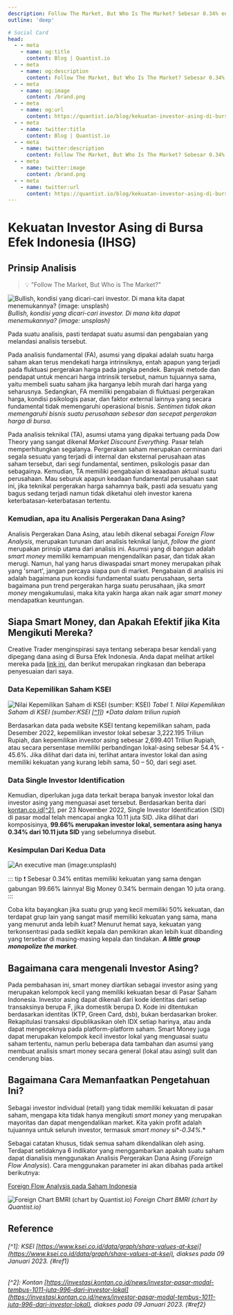 ```yaml
---
description: Follow The Market, But Who Is The Market? Sebesar 0.34% entitas memiliki kekuatan yang sama dengan gabungan 99.66% lainnya! Big Money 0.34% bermain dengan 10 juta orang. Analisis Pergerakan Dana Asing, atau lebih dikenal sebagai Foreign Flow Analysis, merupakan turunan dari analisis teknikal lanjut, follow the giant merupakan prinsip utama dari analisis ini. Asumsi yang di bangun adalah smart money memiliki kemampuan mengendalikan pasar, dan tidak akan merugi.
outline: 'deep'

# Social Card
head:
  - - meta
    - name: og:title
      content: Blog | Quantist.io
  - - meta
    - name: og:description
      content: Follow The Market, But Who Is The Market? Sebesar 0.34% entitas memiliki kekuatan yang sama dengan gabungan 99.66% lainnya! Big Money 0.34% bermain dengan 10 juta orang. Analisis Pergerakan Dana Asing, atau lebih dikenal sebagai Foreign Flow Analysis, merupakan turunan dari analisis teknikal lanjut, follow the giant merupakan prinsip utama dari analisis ini. Asumsi yang di bangun adalah smart money memiliki kemampuan mengendalikan pasar, dan tidak akan merugi.
  - - meta
    - name: og:image
      content: /brand.png
  - - meta
    - name: og:url
      content: https://quantist.io/blog/kekuatan-investor-asing-di-bursa-efek-indonesia-ihsg
  - - meta
    - name: twitter:title
      content: Blog | Quantist.io
  - - meta
    - name: twitter:description
      content: Follow The Market, But Who Is The Market? Sebesar 0.34% entitas memiliki kekuatan yang sama dengan gabungan 99.66% lainnya! Big Money 0.34% bermain dengan 10 juta orang. Analisis Pergerakan Dana Asing, atau lebih dikenal sebagai Foreign Flow Analysis, merupakan turunan dari analisis teknikal lanjut, follow the giant merupakan prinsip utama dari analisis ini. Asumsi yang di bangun adalah smart money memiliki kemampuan mengendalikan pasar, dan tidak akan merugi.
  - - meta
    - name: twitter:image
      content: /brand.png
  - - meta
    - name: twitter:url
      content: https://quantist.io/blog/kekuatan-investor-asing-di-bursa-efek-indonesia-ihsg
---
```


# Kekuatan Investor Asing di Bursa Efek Indonesia (IHSG)

## Prinsip Analisis

>💡 "Follow The Market, But Who is The Market?"

![Bullish, kondisi yang dicari-cari investor. Di mana kita dapat menemukannya? (image: unsplash)](https://images.unsplash.com/photo-1439434768192-c60615c1b3c8?ixlib=rb-4.0.3&q=80&fm=jpg&crop=entropy&cs=tinysrgb "Bullish, kondisi yang dicari-cari investor. Di mana kita dapat menemukannya? (image: unsplash)")
*Bullish, kondisi yang dicari-cari investor. Di mana kita dapat menemukannya? (image: unsplash)*

Pada suatu analisis, pasti terdapat suatu asumsi dan pengabaian yang melandasi analisis tersebut.

Pada analisis fundamental (FA), asumsi yang dipakai adalah suatu harga saham akan terus mendekati harga intrinsiknya, entah apapun yang terjadi pada fluktuasi pergerakan harga pada jangka pendek. Banyak metode dan pendapat untuk mencari harga intrinsik tersebut, namun tujuannya sama, yaitu membeli suatu saham jika harganya lebih murah dari harga yang seharusnya. Sedangkan, FA memiliki pengabaian di fluktuasi pergerakan harga, kondisi psikologis pasar, dan faktor external lainnya yang secara fundamental tidak memengaruhi operasional bisnis. *Sentimen tidak akan memengaruhi bisnis suatu perusahaan sebesar dan secepat pergerakan harga di bursa*.

Pada analisis teknikal (TA), asumsi utama yang dipakai tertuang pada Dow Theory yang sangat dikenal *Market Discount Everything.* Pasar telah memperhitungkan segalanya. Pergerakan saham merupakan cerminan dari segala sesuatu yang terjadi di internal dan eksternal perusahaan atas saham tersebut, dari segi fundamental, sentimen, psikologis pasar dan sebagainya. Kemudian, TA memiliki pengabaian di keaadaan aktual suatu perusahaan. Mau seburuk apapun keadaan fundamental perusahaan saat ini, jika teknikal pergerakan harga sahamnya baik, pasti ada sesuatu yang bagus sedang terjadi namun tidak diketahui oleh investor karena keterbatasan-keterbatasan tertentu.

### Kemudian, apa itu Analisis Pergerakan Dana Asing?

Analisis Pergerakan Dana Asing, atau lebih dikenal sebagai *Foreign Flow Analysis*, merupakan turunan dari analisis teknikal lanjut, *follow the giant* merupakan prinsip utama dari analisis ini. Asumsi yang di bangun adalah *smart money* memiliki kemampuan mengendalikan pasar, dan tidak akan merugi. Namun, hal yang harus diwaspadai smart money merupakan pihak yang 'smart', jangan percaya siapa pun di market. Pengabaian di analisis ini adalah bagaimana pun kondisi fundamental suatu perusahaan, serta bagaimana pun trend pergerakan harga suatu perusahaan, jika *smart money* mengakumulasi, maka kita yakin harga akan naik agar *smart money* mendapatkan keuntungan.

## Siapa Smart Money, dan Apakah Efektif jika Kita Mengikuti Mereka?

Creative Trader menginspirasi saya tentang seberapa besar kendali yang dipegang dana asing di Bursa Efek Indonesia. Anda dapat melihat artikel mereka pada [link ini](https://www.creative-trader.id/data-terbaru-investor-lokal-sudah-kuasai-ihsg-apa-yang-akan-terjadi-kedepan/), dan berikut merupakan ringkasan dan beberapa penyesuaian dari saya.

### Data Kepemilikan Saham KSEI

![Nilai Kepemilikan Saham di KSEI (sumber: KSEI)](../assets/kekuatan-investor-asing-di-bursa-efek-indonesia-ihsg_tabel-kepemilikan-aset.png "Nilai Kepemilikan Saham di KSEI (sumber: KSEI)")
*Tabel 1. Nilai Kepemilikan Saham di KSEI (sumber:KSEI [[^1]](#ref1)) \*Data dalam triliun rupiah*

Berdasarkan data pada website KSEI tentang kepemilikan saham, pada Desember 2022, kepemilikan investor lokal sebesar 3,222.195 Triliun Rupiah, dan kepemilikan investor asing sebesar 2,699.401 Triliun Rupiah, atau secara persentase memiliki perbandingan lokal-asing sebesar 54.4% - 45.6%. Jika dilihat dari data ini, terlihat antara investor lokal dan asing memiliki kekuatan yang kurang lebih sama, 50 – 50, dari segi aset.

### Data Single Investor Identification

Kemudian, diperlukan juga data terkait berapa banyak investor lokal dan investor asing yang menguasai aset tersebut. Berdasarkan berita dari [kontan.co.id](https://investasi.kontan.co.id/news/investor-pasar-modal-tembus-1011-juta-996-dari-investor-lokal)[[^2]](#ref2), per 23 November 2022, Single Investor Identification (SID) di pasar modal telah mencapai angka 10.11 juta SID. Jika dilihat dari komposisinya, **99.66% merupakan investor lokal, sementara asing hanya 0.34% dari 10.11 juta SID** yang sebelumnya disebut.

### Kesimpulan Dari Kedua Data

![An executive man (image:unsplash)](https://images.unsplash.com/photo-1507679799987-c73779587ccf?ixlib=rb-4.0.3&q=80&fm=jpg&crop=entropy&cs=tinysrgb "An executive man (image:unsplash)")

::: tip ❗
Sebesar 0.34% entitas memiliki kekuatan yang sama dengan gabungan 99.66% lainnya! Big Money 0.34% bermain dengan 10 juta orang.
:::

Coba kita bayangkan jika suatu grup yang kecil memiliki 50% kekuatan, dan terdapat grup lain yang sangat masif memiliki kekuatan yang sama, mana yang menurut anda lebih kuat? Menurut hemat saya, kekuatan yang terkonsentrasi pada sedikit kepala dan pemikiran akan lebih kuat dibanding yang tersebar di masing-masing kepala dan tindakan. ***A little group monopolize the market***.

## Bagaimana cara mengenali Investor Asing?

Pada pembahasan ini, smart money diartikan sebagai investor asing yang merupakan kelompok kecil yang memiliki kekuatan besar di Pasar Saham Indonesia. Investor asing dapat dikenali dari kode identitas dari setiap transaksinya berupa F, jika domestik berupa D. Kode ini ditentukan berdasarkan identitas (KTP, Green Card, dsb), bukan berdasarkan broker. Rekapitulasi transaksi dipublikasikan oleh IDX setiap harinya, atau anda dapat mengeceknya pada platform-platform saham. Smart Money juga dapat merupakan kelompok kecil investor lokal yang menguasai suatu saham tertentu, namun perlu  beberapa data tambahan dan asumsi yang membuat analisis smart money secara general (lokal atau asing) sulit dan cenderung bias.

## Bagaimana Cara Memanfaatkan Pengetahuan Ini?

Sebagai investor individual (retail) yang tidak memiliki kekuatan di pasar saham, mengapa kita tidak hanya mengikuti *smart money* yang merupakan mayoritas dan dapat mengendalikan market. Kita yakin profit adalah tujuannya untuk seluruh investor, termasuk *smart money* si*-*0.34%*.*

Sebagai catatan khusus, tidak semua saham dikendalikan oleh asing. Terdapat setidaknya 6 indikator yang menggambarkan apakah suatu saham dapat dianalisis menggunakan Analisis Pergerakan Dana Asing (*Foreign Flow Analysis*). Cara menggunakan parameter ini akan dibahas pada artikel berikutnya:

[Foreign Flow Analysis pada Saham Indonesia](foreign-flow-analysis-pada-saham-indonesia)

![Foreign Chart BMRI (chart by Quantist.io)](../assets/kekuatan-investor-asing-di-bursa-efek-indonesia-ihsg_foreign-chart-bmri.png "Foreign Chart BMRI (chart by Quantist.io)")
*Foreign Chart BMRI (chart by Quantist.io)*

## Reference

###### [^1]: KSEI [https://www.ksei.co.id/data/graph/share-values-at-ksei](https://www.ksei.co.id/data/graph/share-values-at-ksei), diakses pada 09 Januari 2023. {#ref1}
###### [^2]: Kontan [https://investasi.kontan.co.id/news/investor-pasar-modal-tembus-1011-juta-996-dari-investor-lokal](https://investasi.kontan.co.id/news/investor-pasar-modal-tembus-1011-juta-996-dari-investor-lokal), diakses pada 09 Januari 2023. {#ref2}
